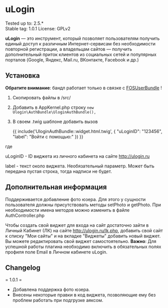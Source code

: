 # uLogin

Tested up to: 2.5.*  
Stable tag: 1.0.1 
License: GPLv2  

**uLogin** — это инструмент, который позволяет пользователям получить единый доступ к различным Интернет-сервисам без необходимости повторной регистрации,
а владельцам сайтов — получить дополнительный приток клиентов из социальных сетей и популярных порталов (Google, Яндекс, Mail.ru, ВКонтакте, Facebook и др.)


## Установка

**Обратите внимание**: бандл работает только в связке с [FOSUserBundle](https://github.com/FriendsOfSymfony/FOSUserBundle) !

1. Скопировать файлы в /src/
2. Добавить в AppKernel.php строку `new Ulogin\AuthBundle\UloginAuthBundle(),`
3. В своем .twig шаблоне добавить вызов 


    {{ include('UloginAuthBundle::widget.html.twig', { "uLoginID": "123456", "label": "Войти с помощью:" }) }}

где 

uLoginID - ID виджета из личного кабинета на сайте http://ulogin.ru

label - текст около виджета. Необязательный параметр. Может быть передана пустая строка, тогда надписи не будет.


## Дополнительная информация

Поддерживается добавление фото юзера. Для этого у сущности пользователя должны присутствовать методы setPhoto и getPhoto.
При необходимости имена методов можно изменить в файле AuthController.php


Чтобы создать свой виджет для входа на сайт достаточно зайти в Личный Кабинет (ЛК) на сайте http://ulogin.ru/lk.php,
добавить свой сайт к списку "Мои сайты" и на вкладке "Виджеты" добавить новый виджет. Вы можете редактировать свой виджет самостоятельно.
**Важно**: Для успешной работы плагина необходимо включить в обязательных полях профиля поле Еmail в Личном кабинете uLogin.

## Changelog

= 1.0.1 =
* Добавлена поддержка фото юзера.
* Внесены некоторые правки в код виджета, позволяющие ему без проблем работать при подгрузке аяксом.